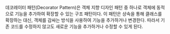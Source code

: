 데코레이터 패턴(Decorator Pattern)은 객체 지향 디자인 패턴 중 하나로 객체에 동적으로 기능을 추가하여 확장할 수 있는 구조 패턴이다. 이 패턴은 상속을 통해 클래스를 확장하는 대신, 객체를 감싸는 방식을 사용하여 기능을 추가하거나 변경한다. 따라서 기존 코드를 수정하지 않고도 새로운 기능을 추가하거나 수정할 수 있게 된다.